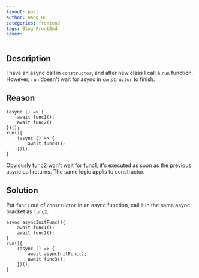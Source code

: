 ```yaml
---
layout: post
author: Hang Hu
categories: frontend
tags: Blog FrontEnd 
cover: 
---
```

## Description

I have an async call in `constructor`, and after new class I call a `run` function. However, `run` doesn't wait for async in `constructor` to finish.

## Reason

```
(async () => {
    await func1();
    await func2();
})();
run(){
    (async () => {
        await func3();
    })();    
}
```


Obviously func2 won't wait for func1, it's executed as soon as the previous async call returns. The same logic applis to constructor.


## Solution


Put `func1` out of `constructor` in an async function, call it in the same async bracket as `func2`.


```
async asyncInitFunc(){
    await func1();
    await func2();
}
run(){
    (async () => {
        await asyncInitFunc();
        await func3();
    })();    
}
```
